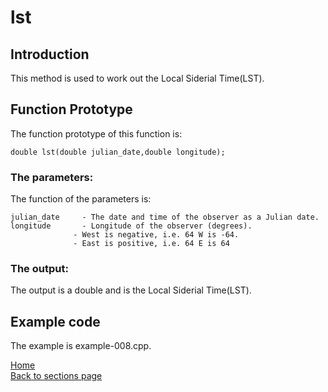 # lst

## Introduction

This method is used to work out the Local Siderial Time(LST).

## Function Prototype
 
The function prototype of this function is:

  	double lst(double julian_date,double longitude);

### The parameters:
The function of the parameters is:

	julian_date		- The date and time of the observer as a Julian date.
	longitude		- Longitude of the observer (degrees).
				  - West is negative, i.e. 64 W is -64.
				  - East is positive, i.e. 64 E is 64

### The output: 

The output is a double and is the Local Siderial Time(LST).

## Example code

The example is example-008.cpp.

[Home](readme.md)  
[Back to sections page](Sections.md)